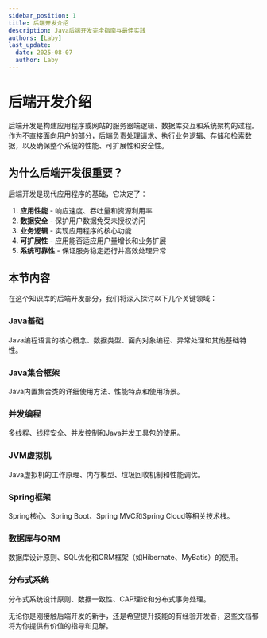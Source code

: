 ```yaml
---
sidebar_position: 1
title: 后端开发介绍
description: Java后端开发完全指南与最佳实践
authors: [Laby]
last_update:
  date: 2025-08-07
  author: Laby
---
```


# 后端开发介绍

后端开发是构建应用程序或网站的服务器端逻辑、数据库交互和系统架构的过程。作为不直接面向用户的部分，后端负责处理请求、执行业务逻辑、存储和检索数据，以及确保整个系统的性能、可扩展性和安全性。

## 为什么后端开发很重要？

后端开发是现代应用程序的基础，它决定了：

1. **应用性能** - 响应速度、吞吐量和资源利用率
2. **数据安全** - 保护用户数据免受未授权访问
3. **业务逻辑** - 实现应用程序的核心功能
4. **可扩展性** - 应用能否适应用户量增长和业务扩展
5. **系统可靠性** - 保证服务稳定运行并高效处理异常

## 本节内容

在这个知识库的后端开发部分，我们将深入探讨以下几个关键领域：

### Java基础

Java编程语言的核心概念、数据类型、面向对象编程、异常处理和其他基础特性。

### Java集合框架

Java内置集合类的详细使用方法、性能特点和使用场景。

### 并发编程

多线程、线程安全、并发控制和Java并发工具包的使用。

### JVM虚拟机

Java虚拟机的工作原理、内存模型、垃圾回收机制和性能调优。

### Spring框架

Spring核心、Spring Boot、Spring MVC和Spring Cloud等相关技术栈。

### 数据库与ORM

数据库设计原则、SQL优化和ORM框架（如Hibernate、MyBatis）的使用。

### 分布式系统

分布式系统设计原则、数据一致性、CAP理论和分布式事务处理。

无论你是刚接触后端开发的新手，还是希望提升技能的有经验开发者，这些文档都将为你提供有价值的指导和见解。 
